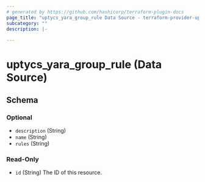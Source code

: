 ```yaml
---
# generated by https://github.com/hashicorp/terraform-plugin-docs
page_title: "uptycs_yara_group_rule Data Source - terraform-provider-uptycs"
subcategory: ""
description: |-
  
---
```


# uptycs_yara_group_rule (Data Source)





<!-- schema generated by tfplugindocs -->
## Schema

### Optional

- `description` (String)
- `name` (String)
- `rules` (String)

### Read-Only

- `id` (String) The ID of this resource.


